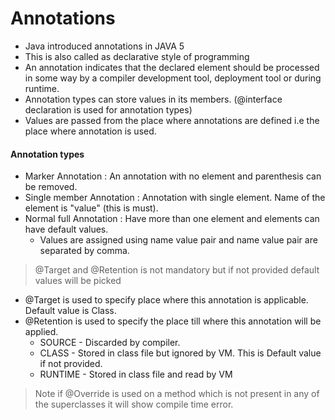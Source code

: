 # Annotations

- Java introduced annotations in JAVA 5
- This is also called as declarative style of programming
- An annotation indicates that the declared element should be processed in some way by a 
compiler development tool, deployment tool or during runtime.
- Annotation types can store values in its members. (@interface declaration is used for annotation types)
- Values are passed from the place where annotations are defined i.e the place where annotation is used.

#### Annotation types
- Marker Annotation : An annotation with no element and parenthesis can be removed.
- Single member Annotation : Annotation with single element. Name of the element is "value" (this is must).
- Normal full Annotation : Have more than one element and elements can have default values.
    -   Values are assigned using name value pair and name value pair are separated by comma.
    
> @Target and @Retention is not mandatory but if not provided default values will be picked
- @Target is used to specify place where this annotation is applicable. Default value is Class.
- @Retention is used to specify the place till where this annotation will be applied. 
    - SOURCE - Discarded by compiler.
    - CLASS - Stored in class file but ignored by VM. This is Default value if not provided.
    - RUNTIME - Stored in class file and read by VM
    



> Note if @Override is used on a method which is not present in any of the superclasses it will show compile time error.